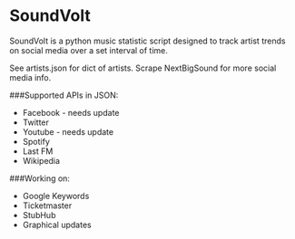 SoundVolt
=========
SoundVolt is a python music statistic script designed to track artist
trends on social media over a set interval of time.

See artists.json for dict of artists. 
Scrape NextBigSound for more social media info.

###Supported APIs in JSON:
- Facebook - needs update
- Twitter
- Youtube - needs update
- Spotify
- Last FM
- Wikipedia 

###Working on:
- Google Keywords
- Ticketmaster
- StubHub
- Graphical updates
